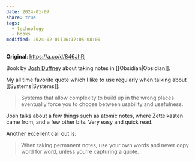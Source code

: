 ```yaml
---
date: 2024-01-07
share: true
tags:
  - technology
  - books
modified: 2024-02-01T16:17:05-08:00
---
```


**Original**: https://a.co/d/846JhRj

Book by [Josh Duffney](https://duffney.io/) about taking notes in [[Obsidian|Obsidian]]. 

My all time favorite quote which I like to use regularly when talking about [[Systems|Systems]]:
> Systems that allow complexity to build up in the wrong places eventually force you to choose between usability and usefulness.

Josh talks about a few things such as atomic notes, where Zettelkasten came from, and a few other bits. Very easy and quick read. 

Another excellent call out is: 
> When taking permanent notes, use your own words and never copy word for word, unless you're capturing a quote.
